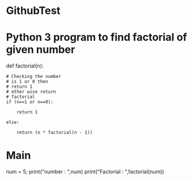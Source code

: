 # GithubTest
# Python 3 program to find factorial of given number 

def factorial(n): 
     
    # Checking the number
    # is 1 or 0 then
    # return 1
    # other wise return
    # factorial
    if (n==1 or n==0):
         
        return 1
     
    else:
         
        return (n * factorial(n - 1)) 
 
# Main 
num = 5; 
print("number : ",num)
print("Factorial : ",factorial(num))
